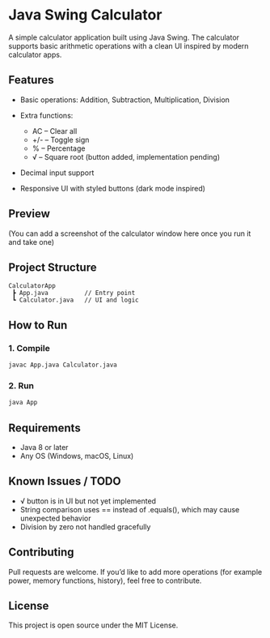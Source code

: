 

# Java Swing Calculator

A simple calculator application built using Java Swing. The calculator supports basic arithmetic operations with a clean UI inspired by modern calculator apps.

## Features

* Basic operations: Addition, Subtraction, Multiplication, Division
* Extra functions:

  * AC – Clear all
  * +/- – Toggle sign
  * % – Percentage
  * √ – Square root (button added, implementation pending)
* Decimal input support
* Responsive UI with styled buttons (dark mode inspired)

## Preview

(You can add a screenshot of the calculator window here once you run it and take one)

## Project Structure

```
CalculatorApp
 ┣ App.java          // Entry point
 ┗ Calculator.java   // UI and logic
```

## How to Run

### 1. Compile

```bash
javac App.java Calculator.java
```

### 2. Run

```bash
java App
```

## Requirements

* Java 8 or later
* Any OS (Windows, macOS, Linux)

## Known Issues / TODO

* √ button is in UI but not yet implemented
* String comparison uses == instead of .equals(), which may cause unexpected behavior
* Division by zero not handled gracefully

## Contributing

Pull requests are welcome. If you’d like to add more operations (for example power, memory functions, history), feel free to contribute.

## License

This project is open source under the MIT License.

